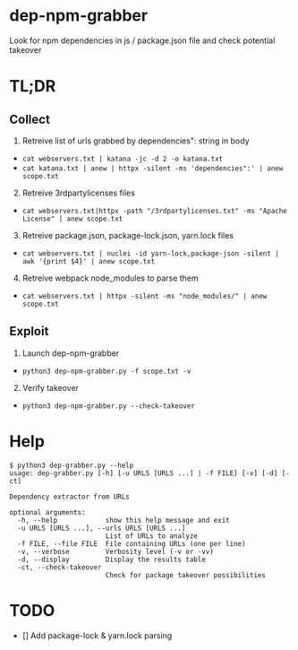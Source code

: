 # dep-npm-grabber
Look for npm dependencies in js / package.json file and check potential takeover 

# TL;DR
## Collect
1. Retreive list of urls grabbed by dependencies": string in body
- `cat webservers.txt | katana -jc -d 2 -o katana.txt`
- `cat katana.txt | anew | httpx -silent -ms 'dependencies":' | anew scope.txt `
2. Retreive 3rdpartylicenses files
- `cat webservers.txt|httpx -path "/3rdpartylicenses.txt" -ms "Apache License" | anew scope.txt `
3. Retreive package.json, package-lock.json, yarn.lock files
- `cat webservers.txt | nuclei -id yarn-lock,package-json -silent | awk '{print $4}' | anew scope.txt`
4. Retreive webpack node_modules to parse them
- `cat webservers.txt | httpx -silent -ms "node_modules/" | anew scope.txt` 

## Exploit
1. Launch dep-npm-grabber
- `python3 dep-npm-grabber.py -f scope.txt -v`
2. Verify takeover
- `python3 dep-npm-grabber.py --check-takeover`

# Help
```
$ python3 dep-grabber.py --help
usage: dep-grabber.py [-h] [-u URLS [URLS ...] | -f FILE] [-v] [-d] [-ct]

Dependency extractor from URLs

optional arguments:
  -h, --help            show this help message and exit
  -u URLS [URLS ...], --urls URLS [URLS ...]
                        List of URLs to analyze
  -f FILE, --file FILE  File containing URLs (one per line)
  -v, --verbose         Verbosity level (-v or -vv)
  -d, --display         Display the results table
  -ct, --check-takeover
                        Check for package takeover possibilities
```

# TODO
- [] Add package-lock & yarn.lock parsing
